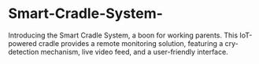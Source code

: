# Smart-Cradle-System-
Introducing the Smart Cradle System, a boon for working parents. This IoT-powered cradle provides a remote monitoring solution, featuring a cry-detection mechanism, live video feed, and a user-friendly interface.
